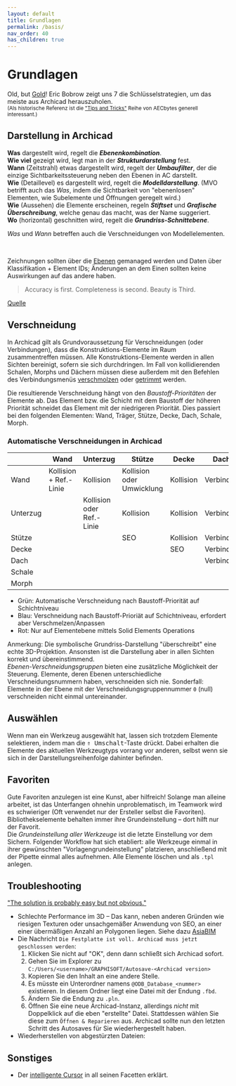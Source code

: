```yaml
---
layout: default
title: Grundlagen
permalink: /basis/
nav_order: 40
has_children: true
---
```

# Grundlagen

Old, but [Gold](http://web.archive.org/web/20140704092311/http://www.aecbytes.com/tipsandtricks/2011/issue56-archicad.html)! Eric Bobrow zeigt uns 7 die Schlüsselstrategien, um das meiste aus Archicad herauszuholen.  
<small>(Als historische Referenz ist die ["Tips and Tricks"](http://web.archive.org/web/20130820044938/http://aecbytes.com/tipsandtricks.html) Reihe von AECbytes generell interessant.)</small>


## Darstellung in Archicad

**Was** dargestellt wird, regelt die _**Ebenenkombination**_.  
**Wie viel** gezeigt wird, legt man in der _**Strukturdarstellung**_ fest.  
**Wann** (Zeitstrahl) etwas dargestellt wird, regelt der _**Umbaufilter**_, der die einzige Sichtbarkeitssteuerung neben den Ebenen in AC darstellt.  
**Wie** (Detaillevel) es dargestellt wird, regelt die _**Modelldarstellung**_. (MVO betrifft auch das _Was_, indem die Sichtbarkeit von "ebenenlosen" Elementen, wie Subelemente und Öffnungen geregelt wird.)  
**Wie** (Aussehen) die Elemente erscheinen, regeln _**Stiftset**_ und _**Grafische Überschreibung**_, welche genau das macht, was der Name suggeriert.  
**Wo** (horizontal) geschnitten wird, regelt die _**Grundriss-Schnittebene**_.  

_Was_ und _Wann_ betreffen auch die Verschneidungen von Modellelementen.

<br>

Zeichnungen sollten über die [Ebenen](https://onland.info/archives/2005/03/layer_theory.php) gemanaged werden und Daten über Klassifikation + Element IDs; Änderungen an dem Einen sollten keine Auswirkungen auf das andere haben.

> Accuracy is first. Completeness is second. Beauty is Third.  

[Quelle](https://onland.info/archives/2006/03/beauty_is_third.php)


## Verschneidung
In Archicad gilt als Grundvoraussetzung für Verschneidungen (oder Verbindungen), dass die Konstruktions-Elemente im Raum zusammentreffen müssen. Alle Konstruktions-Elemente werden in allen Sichten bereinigt, sofern sie sich durchdringen. Im Fall von kollidierenden Schalen, Morphs und Dächern müssen diese außerdem mit den Befehlen des Verbindungsmenüs [verschmolzen](https://help.graphisoft.com/AC/23/GER/_AC23_Help/040_ElementsVB/040_ElementsVB-107.htm#XREF_29201_Merge_Elements) oder [getrimmt](https://help.graphisoft.com/AC/23/GER/_AC23_Help/040_ElementsVB/040_ElementsVB-100.htm#XREF_73985_Trim_Elements_with) werden.

Die resultierende Verschneidung hängt von den _Baustoff-Prioritäten_ der Elemente ab. Das Element bzw. die Schicht mit dem Baustoff der höheren Priorität schneidet das Element mit der niedrigeren Priorität. Dies passiert bei den folgenden Elementen: Wand, Träger, Stütze, Decke, Dach, Schale, Morph.

### Automatische Verschneidungen in Archicad

<table>
<thead>
  <tr>
    <th class="header"></th>
    <th class="header">Wand<br></th>
    <th class="header">Unterzug</th>
    <th class="header">Stütze</th>
    <th class="header">Decke</th>
    <th class="header">Dach</th>
    <th class="header">Schale</th>
    <th class="header">Morph</th>
  </tr>
</thead>
<tbody>
  <tr>
    <td class="header right">Wand<br></td>
    <td class="center green">Kollision + Ref.-Linie</td>
    <td class="center green">Kollision</td>
    <td class="center green">Kollision oder Umwicklung</td>
    <td class="center green">Kollision</td>
    <td class="center blue">Verbinden</td>
    <td class="center blue">Verbinden</td>
    <td class="center blue">Verbinden</td>
  </tr>
  <tr>
    <td class="header right">Unterzug</td>
    <td class=""></td>
    <td class="center green">Kollision oder Ref.-Linie</td>
    <td class="center green">Kollision</td>
    <td class="center green">Kollision</td>
    <td class="center blue">Verbinden<br></td>
    <td class="center blue">Verbinden</td>
    <td class="center blue">Verbinden</td>
  </tr>
  <tr>
    <td class="header right">Stütze</td>
    <td class=""></td>
    <td class=""></td>
    <td class="center red">SEO</td>
    <td class="center green">Kollision</td>
    <td class="center blue">Verbinden</td>
    <td class="center blue">Verbinden</td>
    <td class="center blue">Verbinden</td>
  </tr>
  <tr>
    <td class="header right">Decke</td>
    <td class=""></td>
    <td class=""></td>
    <td class=""></td>
    <td class="center red">SEO<br></td>
    <td class="center blue">Verbinden</td>
    <td class="center blue">Verbinden</td>
    <td class="center blue">Verbinden</td>
  </tr>
  <tr>
    <td class="header right">Dach</td>
    <td class=""></td>
    <td class=""></td>
    <td class=""></td>
    <td class=""></td>
    <td class="center blue">Verbinden</td>
    <td class="center blue">Verbinden</td>
    <td class="center blue">Verbinden</td>
  </tr>
  <tr>
    <td class="header right">Schale</td>
    <td class=""></td>
    <td class=""></td>
    <td class=""></td>
    <td class=""></td>
    <td class=""></td>
    <td class="center blue">Verbinden</td>
    <td class="center blue">Verbinden</td>
  </tr>
  <tr>
    <td class="header right">Morph</td>
    <td class=""></td>
    <td class=""></td>
    <td class=""></td>
    <td class=""></td>
    <td class=""></td>
    <td class=""></td>
    <td class="center blue">Verbinden</td>
  </tr>
</tbody>
</table>

- Grün: Automatische Verschneidung nach Baustoff-Priorität auf Schichtniveau
- Blau: Verschneidung nach Baustoff-Prioriät auf Schichtniveau, erfordert aber Verschmelzen/Anpassen
- Rot: Nur auf Elementebene mittels Solid Elements Operations

Anmerkung: Die symbolische Grundriss-Darstellung "überschreibt" eine echte 3D-Projektion. Ansonsten ist die Darstellung aber in allen Sichten korrekt und übereinstimmend.  
_Ebenen-Verschneidungsgruppen_ bieten eine zusätzliche Möglichkeit der Steuerung. Elemente, deren Ebenen unterschiedliche Verschneidungsnummern haben, verschneiden sich nie. Sonderfall: Elemente in der Ebene mit der Verschneidungsgruppennummer `0` (null) verschneiden nicht einmal untereinander.


## Auswählen
Wenn man ein Werkzeug ausgewählt hat, lassen sich trotzdem Elemente selektieren, indem man die <kbd>⇑ Umschalt</kbd>-Taste drückt. Dabei erhalten die Elemente des aktuellen Werkzeugtyps vorrang vor anderen, selbst wenn sie sich in der Darstellungsreihenfolge dahinter befinden.


## Favoriten
Gute Favoriten anzulegen ist eine Kunst, aber hilfreich! Solange man alleine arbeitet, ist das Unterfangen ohnehin unproblematisch, im Teamwork wird es schwieriger (Oft verwendet nur der Ersteller selbst die Favoriten). Bibliothekselemente behalten immer ihre Grundeinstellung – dort hilft nur der Favorit.  
Die _Grundeinstellung aller Werkzeuge_ ist die letzte Einstellung vor dem Sichern. Folgender Workflow hat sich etabliert: alle Werkzeuge einmal in ihrer gewünschten "Vorlagengrundeinstellung" platzieren, anschließend mit der Pipette einmal alles aufnehmen. Alle Elemente löschen und als `.tpl` anlegen.


## Troubleshooting

["The solution is probably easy but not obvious."](https://blog.graphisoftus.com/tips-and-tricks/easy-but-not-obvious)

- Schlechte Performance im 3D – Das kann, neben anderen Gründen wie riesigen Texturen oder unsachgemäßer Anwendung von SEO, an einer einer übermäßigen Anzahl an Polygonen liegen. Siehe dazu [AsiaBIM](https://asiabim.wordpress.com/2020/06/05/polygon-reduction-in-archicad/)
- Die Nachricht `Die Festplatte ist voll. Archicad muss jetzt geschlossen werden`:
    1. Klicken Sie nicht auf "OK", denn dann schließt sich Archicad sofort.
    1. Gehen Sie im Explorer zu `C:/Users/<username>/GRAPHISOFT/Autosave-<Archicad version>`
    1. Kopieren Sie den Inhalt an eine andere Stelle.
    1. Es müsste ein Unterordner namens `@ODB_Database_<nummer>` existieren. In diesem Ordner liegt eine Datei mit der Endung `.fbd`.
    1. Ändern Sie die Endung zu `.pln`.
    1. Öffnen Sie eine neue Archicad-Instanz, allerdings _nicht_ mit Doppelklick auf die eben "erstellte" Datei. Stattdessen wählen Sie diese zum `Öffnen & Reparieren` aus. Archicad sollte nun den letzten Schritt des Autosaves für Sie wiederhergestellt haben.
- Wiederherstellen von abgestürzten Dateien:
[](https://asiabim.wordpress.com/2016/10/04/data-safety-file-recovery-and-troubleshooting/)

## Sonstiges
- Der [intelligente Cursor](https://helpcenter.graphisoft.com/user-guide/88455/) in all seinen Facetten erklärt. 
